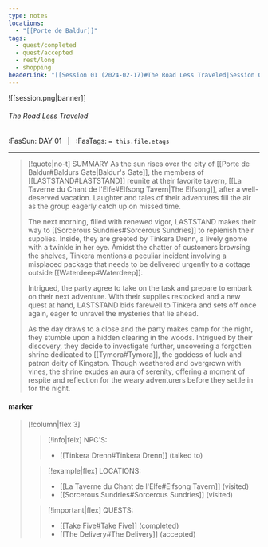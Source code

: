 ```yaml
---
type: notes
locations:
  - "[[Porte de Baldur]]"
tags:
  - quest/completed
  - quest/accepted
  - rest/long
  - shopping
headerLink: "[[Session 01 (2024-02-17)#The Road Less Traveled|Session 01 (2024-02-17)]]"
---
```


![[session.png|banner]]
###### The Road Less Traveled
<span class="sub2">:FasSun: DAY 01 &nbsp; | &nbsp; :FasTags: `= this.file.etags`</span>
___

> [!quote|no-t] SUMMARY
>As the sun rises over the city of [[Porte de Baldur#Baldurs Gate|Baldur's Gate]], the members of [[LASTSTAND#LASTSTAND]] reunite at their favorite tavern, [[La Taverne du Chant de l'Elfe#Elfsong Tavern|The Elfsong]], after a well-deserved vacation. Laughter and tales of their adventures fill the air as the group eagerly catch up on missed time.
>
>The next morning, filled with renewed vigor, LASTSTAND makes their way to [[Sorcerous Sundries#Sorcerous Sundries]] to replenish their supplies. Inside, they are greeted by Tinkera Drenn, a lively gnome with a twinkle in her eye. Amidst the chatter of customers browsing the shelves, Tinkera mentions a peculiar incident involving a misplaced package that needs to be delivered urgently to a cottage outside [[Waterdeep#Waterdeep]].
>
>Intrigued, the party agree to take on the task and prepare to embark on their next adventure. With their supplies restocked and a new quest at hand, LASTSTAND bids farewell to Tinkera and sets off once again, eager to unravel the mysteries that lie ahead.
>
>As the day draws to a close and the party makes camp for the night, they stumble upon a hidden clearing in the woods. Intrigued by their discovery, they decide to investigate further, uncovering a forgotten shrine dedicated to [[Tymora#Tymora]], the goddess of luck and patron deity of Kingston. Though weathered and overgrown with vines, the shrine exudes an aura of serenity, offering a moment of respite and reflection for the weary adventurers before they settle in for the night.

#### marker
> [!column|flex 3]
>> [!info|felx] NPC'S:
>> - [[Tinkera Drenn#Tinkera Drenn]] (talked to)
>
>> [!example|flex] LOCATIONS:
>> - [[La Taverne du Chant de l'Elfe#Elfsong Tavern]] (visited)
>> - [[Sorcerous Sundries#Sorcerous Sundries]] (visited)
>
>> [!important|flex] QUESTS:
>> - [[Take Five#Take Five]] (completed)
>> - [[The Delivery#The Delivery]] (accepted)
